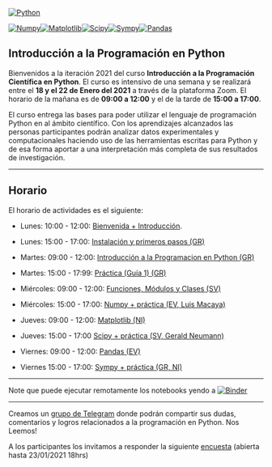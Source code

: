 [![Python](./images/Python_logo_and_wordmark.png)](https://www.python.org)



[![Numpy](./images/NumPy_logo.png)](https://www.numpy.org)[![Matplotlib](./images/Matplotlib_logo.png)](https://matplotlib.org)[![Scipy](./images/scipy.png)](https://scipy.org)[![Sympy](./images/Sympy_logo.png)](https://sympy.org)[![Pandas](./images/Pandas_logo.png)](https://pandas.pydata.org)


## Introducción a la Programación en Python

Bienvenidos a la iteración 2021 del curso **Introducción a la Programación Científica en Python**. El curso es intensivo de una semana y se realizará entre el **18 y el 22 de Enero del 2021** a través de la plataforma Zoom. El horario de la mañana es de **09:00 a 12:00** y el de la tarde de **15:00 a 17:00**.

El curso entrega las bases para poder utilizar el lenguaje de programación Python en al ámbito científico. Con los aprendizajes alcanzados las personas participantes podrán analizar datos experimentales y computacionales haciendo uso de las herramientas escritas para Python y de esa forma aportar a una interpretación más completa de sus resultados de investigación. 

-------------
## Horario

El horario de actividades es el siguiente:

* Lunes: 10:00 - 12:00: [Bienvenida + Introducción](./extras/Lunes-01.md).
* Lunes: 15:00 - 17:00: [Instalación y primeros pasos (GR)](https://youtu.be/zBlvGcqlCBQ)

* Martes: 09:00 - 12:00: [Introducción a la Programacion en Python (GR)](https://us02web.zoom.us/rec/share/qbWzbRjM3_tP2Q5Nle7w2F3Q2usodTInhrti5Fr3bhpy0ua_s6Mw8r3Dx5afUBwV.uCam3GMMUCjqwIju)
* Martes: 15:00 - 17:99: [Práctica (Guía 1) (GR)](https://us02web.zoom.us/rec/share/NVWS63uXxA5-iR64AkNnbxeD8UE6JRdkqYDp-n2c4B_IGCGZX4w-8_Dtn7e8Cndl.ruKmQoHrpfk-uYfZ)

* Miércoles: 09:00 - 12:00: [Funciones, Módulos y Clases (SV)](https://us02web.zoom.us/rec/share/dA8ElX1wHNmkfjgosBaU9Qy61tfr0Bv62phNG_E1o5QcEwi-25A9YS_lQFz6ACg.-3ekQP0gMRDxsDQq)
* Miércoles: 15:00 - 17:00: [Numpy + práctica (EV, Luis Macaya)](https://us02web.zoom.us/rec/share/jr3qfAeUWEA5YNS8lw5qnKakiUvRNzQtH4E44SLAOYCziCWoJqMELeY3BcoqNfsA.o-YtdXn0FJi2s8dO)

* Jueves: 09:00 - 12:00: [Matplotlib (NI)](./extras/Jueves-01.md)
* Jueves: 15:00 - 17:00 [Scipy + práctica (SV, Gerald Neumann)](https://us02web.zoom.us/rec/share/curSaEQNq6xdOnB_TL3sqXNm4eTLwsBlBA9J4bCXLeWEYwsCKcrE4EvVuzexmgfT.J8tl8ZP23leFyhch
)

* Viernes: 09:00 - 12:00: [Pandas (EV)](https://us02web.zoom.us/rec/share/WDI3IuF8zEp3hsAwCJf-x-sEJGmhqg42ujCp8kq7SH07xEUECRwaQ1-ezG3at6k3.PLuAj-swFe6siDFx)
* Viernes 15:00 - 17:00: [Sympy + práctica (GR, NI)](https://us02web.zoom.us/rec/share/63hN9rlIhAan0ka_I1_zS8psHxziZhMzdkCGdSTTW7ioV_Jy7ViquEedyagSGlIY.5ejx0uUr80iZuEJM)

----------------------

Note que puede ejecutar remotamente los notebooks yendo a [![Binder](https://mybinder.org/badge_logo.svg)](https://mybinder.org/v2/gh/PythonUdeC/CPC21/main)

-------------
Creamos un [grupo de Telegram](https://t.me/joinchat/G8R4hhGanwPBLDrfd7rTtg) donde podrán compartir sus dudas, comentarios y logros relacionados a la programación en Python. Nos Leemos! 

A los participantes los invitamos a responder la siguiente [encuesta](https://forms.office.com/Pages/ResponsePage.aspx?id=nitYViSI0EmmZc0yjA4ASj1QTCL1jKhJrFcHAQXKxO1UNFlOMFk4SFZDSUdOUVo5UkFFT0ZXTUZUNyQlQCN0PWcu) (abierta hasta 23/01/2021 18hrs) 
